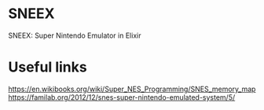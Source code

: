 # SNEEX
SNEEX: Super Nintendo Emulator in Elixir


# Useful links
https://en.wikibooks.org/wiki/Super_NES_Programming/SNES_memory_map
https://familab.org/2012/12/snes-super-nintendo-emulated-system/5/
